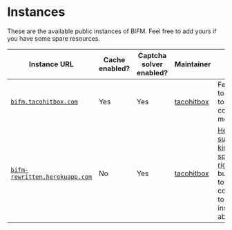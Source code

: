 # Instances

These are the available public instances of BIFM. Feel free to add yours if you have some spare resources.

|Instance URL|Cache enabled?|Captcha solver enabled?|Maintainer|Notes|
|---|---|---|---|---|
|[`bifm.tacohitbox.com`](https://bifm.tacohitbox.com/)|Yes|Yes|[tacohitbox](https://tacohitbox.com/)|Feel free to donate to me via contacting me.|
|[`bifm-rewritten.herokuapp.com`](https://bifm-rewritten.herokuapp.com)|No|Yes|[tacohitbox](https://tacohitbox.com)|[Heroku support is kinda spotty right now](https://git.gay/a/bifm/src/branch/main/docs/HEORKU.md#warning) but it's up to date compared to the instance above.|